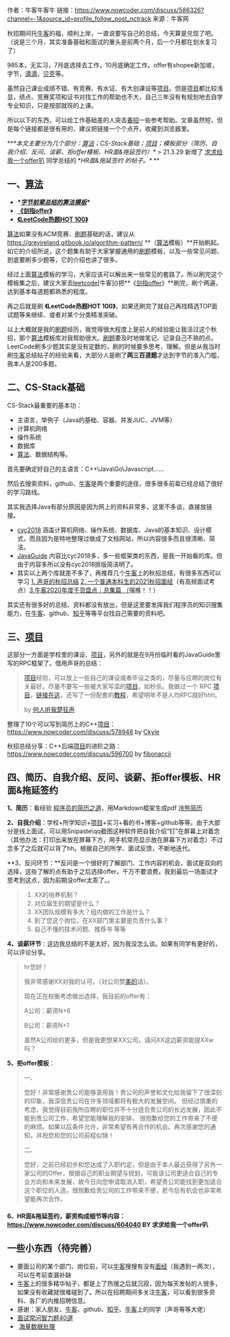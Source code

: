 作者：牛客牛客牛
链接：https://www.nowcoder.com/discuss/586326?channel=-1&source_id=profile_follow_post_nctrack
来源：牛客网



秋招期间托[牛客]()的福，顺利上岸，一直说要写自己的总结，今天算是兑现了吧。（说是三个月，其实准备基础和面试的重头是前两个月，后一个月都在划水复习了） 

   985本，无实习，7月底选择去工作，10月底确定工作。offer有shopee新加坡，字节，[滴滴]()，[贝壳]()等。  

 虽然自己课业成绩不错、有竞赛、有水证、有大创课设等[项目]()。但是[项目]()都比较浅显，绩点、竞赛奖项和证书对找工作的帮助也不大，自己三年没有有规划地去自学专业知识，只是按部就班的上课。 

   所以以下的东西，可以给工作基础差的人突击[春招]()一些参考帮助。文章虽然短，但是每个链接都是很有用的，建议把链接一个个点开，收藏到浏览器里。  

  ***\*本文主要分为几个部分：[算法]()；CS-Stack基础；[项目]()；模板部分（简历、自我介绍、反问、谈薪、拒offer模板、HR面&拖延签约）\**  > 21.3.29 新增了 [求求给我一个offer叭](https://www.nowcoder.com/profile/8996768) 同学总结的 \**HR面&拖延签约 的帖子。\**
** 

##  一、[算法]() 

-   ***\*[字节前辈总结的算法模板](https://greyireland.gitbook.io/algorithm-pattern/)\****  
-  **[《剑指offer》](https://leetcode-cn.com/problemset/lcof/)** 
-  [**《LeetCode热题HOT 100》**](https://leetcode-cn.com/problemset/leetcode-hot-100/) 

 [算法]()如果没有ACM竞赛、[刷题]()基础的话，建议从 https://greyireland.gitbook.io/algorithm-pattern/ **（[算法]()模板）**开始刷起。如它的介绍所说，这个题集有助于大家掌握通用的[刷题]()模板，以及一些常见问题、到底要刷多少题等，它的介绍也讲了很多。 

 经过上面[算法]()模板的学习，大家应该可以解出来一些常见的套路了。所以刷完这个模板集之后，建议大家去[leetcode]()\[牛客]()把**《[剑指offer]()》**刷完，刷个两遍，达到基本每道题都熟悉的程度。 

 再之后就是刷 **《LeetCode热题HOT 100》**，如果还刷完了就自己再找精选TOP面试题等来继续、或者对某个分类精准突破。 

 以上大概就是我的[刷题]()经历，我觉得很大程度上是前人的经验能让我活过这个秋招，那个[算法]()模板库对我帮助很大。[刷题]()要及时地做笔记、记录自己不熟的点。LeetCode刷多少题其实是没有定数的，刷的时候要多思考、理解。但是从我当时刷[牛客]()总结帖子的经验来看，大部分人是刷了**两三百道题**才达到字节的准入门槛，我本人是200多题。 

##  二、CS-Stack基础 

 CS-Stack最重要的基本功： 

-  主语言，举例子（Java的基础、容器、并发JUC、JVM等） 
-  计算机网络 
-  操作系统 
-  数据库 
-  [算法]()、数据结构等。 

 首先要确定好自己的主语言：C++\Java\Go\Javascript…… 

 然后去搜索资料，github、[牛客]()是两个重要的途径，很多很多前辈已经总结了很好的学习路线。 

 其实我选择Java有部分原因是因为网上的资料非常多，这里不多谈，直接放链接。 

-  [cyc2018](http://www.cyc2018.xyz/) 涵盖计算机网络、操作系统、数据库、Java的基本知识、设计模式，而且因为是特地整理过做成了文档网站，所以内容很多而且很清晰、简洁。 
-  [JavaGuide](https://github.com/Snailclimb/JavaGuide) 内容比cyc2018多，多一些框架类的东西，是我一开始看的库。但由于内容多所以没有cyc2018排版简洁明了。 
-  其实以上两个库就差不多了，再推荐几个[牛客]()上的秋招总结，有很多东西可以学习 [1. 声哥的秋招总结](https://www.nowcoder.com/discuss/556724) [2. 一个普通本科生的2021秋招面经](https://www.nowcoder.com/discuss/494464)（有高频面试考点）[3.牛客2020年度干货盘点｜总集篇](https://www.nowcoder.com/discuss/585991)[ （](https://www.nowcoder.com/discuss/585991)强推！！） 

 其实还有很多好的总结、资料都没有放出，但是这里要发挥我们程序员的知识搜集能力，在[牛客]()、github、[知乎]()等等平台找自己需要的资料吧。 

##  三、[项目]() 

 这部分一方面是学校里的课设、[项目]()，另外的就是在9月份临时看的JavaGuide里写的RPC框架了。借用声哥的总结： 

>  [项目]()经验，可以放上一些自己的课设或者毕设之类的，尽量与应聘的岗位有关最好。尽量不要写一些被大家写滥的[项目]()，如秒杀。我做过一个 RPC [项目]()，[链接在这](http://github.com/CN-GuoZiyang/My-RPC-Framework)，还写了一份配套的[教程](http://blog.csdn.net/qq_40856284/category_10138756.html)，希望明年不是人均RPC就好hhh。 
>
>  by [何人听我楚狂声](https://www.nowcoder.com/profile/6796629) 

   整理了10个可以写到简历上的C++[项目]()：https://www.nowcoder.com/discuss/578948 by [Ckyle](https://www.nowcoder.com/profile/2119497)  

   秋招总结分享：C++后端[项目]()的进阶之路：   https://www.nowcoder.com/discuss/596700 by   [fibonaccii](https://www.nowcoder.com/profile/803810629)    


##  四、简历、自我介绍、反问、谈薪、拒offer模板、HR面&拖延签约 

 **1、简历**：看经验 [程序员的简历之道](https://github.com/Jiezhi/JavaGuide/blob/master/EssentialContentForInterview/PreparingForInterview/程序员的简历之道.md)，用Markdown框架生成pdf [冷熊简历](http://cv.ftqq.com/?fr=github#) 

 **2、自我介绍**：学校+所学知识+[项目]()+实习+看的书+博客+github等等。由于大部分是线上面试，可以用Snipaste\qq截图这种软件把自我介绍“钉”在屏幕上对着念（其他办法：打印出来放在屏幕下方，用手机常亮显示放在屏幕下方对着念）不过念多了之后就可以背了hh。根据自己的所学、面试反馈，不断地迭代。 

 **3、反问环节：**反问是一个很好的了解部门、工作内容的机会，面试是双向的选择，这些了解的点有助于之后选择offer，千万不要浪费。我到最后一场面试才思考到这点，因为前期没offer太乖了。。 

> 1.  XX的培养机制？ 
> 2.  对应届生的期望是什么？ 
> 3.  XX团队规模有多大？组内做的工作是什么？ 
> 4.  到了您这个岗位，在XX部门里主要是负责什么事？ 
> 5.  自己不懂的技术问题、推荐书 等等 

 **4、谈薪环节**：这边我总结的不是太好，因为我没怎么谈。如果有同学有更好的，可以评论分享。 

>  hr您好！ 
>
>  我非常感谢XX对我的认可，（对公司赞[美的]()话）。 
>
>  现在正在权衡考虑做出选择，我目前的offer有： 
>
>  A公司：薪资N+6 
>
>  B公司：薪资N+1 
>
>  虽然A公司给的更多，但是我更想来XX公司，请问XX这边薪资能提XXw吗？ 

 **5、拒offer模板**：  

>  一、 
>
>  您好！非常感谢贵公司能够录用我！贵公司的声誉和文化给我留下了很深刻的印象，我深信贵公司在许多领域都将有极大的发展空间。 但经过慎重的考虑，我觉得目前我所应聘的职位并不十分适合贵公司的长远发展，因此不能到贵公司工作，希望您能理解我的安排。 很抱歉给您的工作带来了不便的麻烦。如果以后条件允许，非常希望有再合作的机会。再次感谢您的通知，并祝您和您的公司前程似锦！ 
>
>  二、 
>
>  您好，之前已经初步和您达成了入职约定，但是由于本人最近获得了另外一家公司的Offer，根据自己的职业期望与规划，可能该公司更适合自己的专业方向和未来发展，故今日向您申请取消入职，希望贵公司能找到更加适合这个职位的人选，很抱歉给贵公司的工作带来不便，若今后有机会也非常希望能再次合作。 

####  **6、HR面&拖延签约，薪资构成细节等内容：https://www.nowcoder.com/discuss/604040 BY 求求给我一个offer叭** 

##  一些小东西（待完善） 

-  要面公司的某个部门、岗位前，可以[牛客]()搜搜有没有[面经]()（我遇到一两次），可以在考前查漏补缺 
-  [牛客]()上的很多精华帖子，都是上了热搜之后就沉寂，因为每天发帖的人很多，如果没有收藏就很难碰到了。所以在招聘期间多关注[牛客]()，可以看到很多资料、各厂的内推招聘信息。 
-  感谢：家人朋友、[牛客]()、github、[知乎]()、[牛客]()上的同学（声哥等等大佬） 
-  [面试常问智力题40道](https://www.nowcoder.com/discuss/526897) 
- ​     [海量数据处理](https://github.com/doocs/advanced-java/tree/main/docs/big-data)